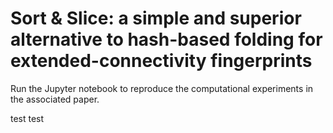 # Sort & Slice: a simple and superior alternative to hash-based folding for extended-connectivity fingerprints

Run the Jupyter notebook to reproduce the computational experiments in the associated paper.

test test
